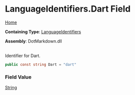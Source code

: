 # LanguageIdentifiers\.Dart Field

[Home](../../../README.md)

**Containing Type**: [LanguageIdentifiers](../README.md)

**Assembly**: DotMarkdown\.dll

\
Identifier for Dart\.

```csharp
public const string Dart = "dart"
```

### Field Value

[String](https://docs.microsoft.com/en-us/dotnet/api/system.string)

